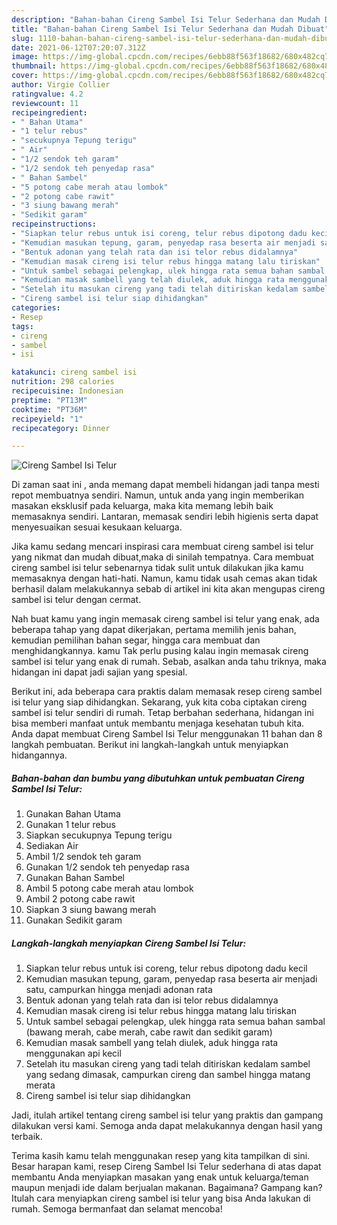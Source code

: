 ```yaml
---
description: "Bahan-bahan Cireng Sambel Isi Telur Sederhana dan Mudah Dibuat"
title: "Bahan-bahan Cireng Sambel Isi Telur Sederhana dan Mudah Dibuat"
slug: 1110-bahan-bahan-cireng-sambel-isi-telur-sederhana-dan-mudah-dibuat
date: 2021-06-12T07:20:07.312Z
image: https://img-global.cpcdn.com/recipes/6ebb88f563f18682/680x482cq70/cireng-sambel-isi-telur-foto-resep-utama.jpg
thumbnail: https://img-global.cpcdn.com/recipes/6ebb88f563f18682/680x482cq70/cireng-sambel-isi-telur-foto-resep-utama.jpg
cover: https://img-global.cpcdn.com/recipes/6ebb88f563f18682/680x482cq70/cireng-sambel-isi-telur-foto-resep-utama.jpg
author: Virgie Collier
ratingvalue: 4.2
reviewcount: 11
recipeingredient:
- " Bahan Utama"
- "1 telur rebus"
- "secukupnya Tepung terigu"
- " Air"
- "1/2 sendok teh garam"
- "1/2 sendok teh penyedap rasa"
- " Bahan Sambel"
- "5 potong cabe merah atau lombok"
- "2 potong cabe rawit"
- "3 siung bawang merah"
- "Sedikit garam"
recipeinstructions:
- "Siapkan telur rebus untuk isi coreng, telur rebus dipotong dadu kecil"
- "Kemudian masukan tepung, garam, penyedap rasa beserta air menjadi satu, campurkan hingga menjadi adonan rata"
- "Bentuk adonan yang telah rata dan isi telor rebus didalamnya"
- "Kemudian masak cireng isi telur rebus hingga matang lalu tiriskan"
- "Untuk sambel sebagai pelengkap, ulek hingga rata semua bahan sambal (bawang merah, cabe merah, cabe rawit dan sedikit garam)"
- "Kemudian masak sambell yang telah diulek, aduk hingga rata menggunakan api kecil"
- "Setelah itu masukan cireng yang tadi telah ditiriskan kedalam sambel yang sedang dimasak, campurkan cireng dan sambel hingga matang merata"
- "Cireng sambel isi telur siap dihidangkan"
categories:
- Resep
tags:
- cireng
- sambel
- isi

katakunci: cireng sambel isi 
nutrition: 298 calories
recipecuisine: Indonesian
preptime: "PT13M"
cooktime: "PT36M"
recipeyield: "1"
recipecategory: Dinner

---
```



![Cireng Sambel Isi Telur](https://img-global.cpcdn.com/recipes/6ebb88f563f18682/680x482cq70/cireng-sambel-isi-telur-foto-resep-utama.jpg)

Di zaman  saat ini , anda memang dapat membeli hidangan jadi tanpa mesti repot membuatnya sendiri. Namun, untuk anda yang ingin memberikan masakan eksklusif pada keluarga, maka kita memang lebih baik memasaknya sendiri. Lantaran, memasak sendiri lebih higienis serta dapat menyesuaikan sesuai kesukaan keluarga.

Jika kamu sedang mencari inspirasi cara membuat cireng sambel isi telur yang nikmat dan mudah dibuat,maka di sinilah tempatnya. Cara membuat cireng sambel isi telur  sebenarnya tidak sulit untuk dilakukan jika kamu memasaknya dengan hati-hati. Namun, kamu tidak usah cemas akan tidak berhasil dalam melakukannya 
sebab di artikel ini kita akan mengupas cireng sambel isi telur dengan cermat.  



Nah buat kamu yang ingin memasak cireng sambel isi telur yang enak, ada beberapa tahap yang dapat dikerjakan, pertama memilih jenis bahan, kemudian pemilihan bahan segar, hingga cara membuat dan menghidangkannya. kamu Tak perlu pusing kalau ingin memasak cireng sambel isi telur yang enak di rumah. Sebab, asalkan anda  tahu triknya, maka hidangan ini dapat jadi sajian yang spesial.

Berikut ini, ada beberapa cara praktis  dalam memasak resep cireng sambel isi telur yang siap dihidangkan. Sekarang, yuk kita coba ciptakan cireng sambel isi telur sendiri di rumah. Tetap berbahan sederhana, hidangan ini bisa memberi manfaat untuk membantu menjaga kesehatan tubuh kita. Anda dapat membuat Cireng Sambel Isi Telur menggunakan 11 bahan dan 8 langkah pembuatan. Berikut ini langkah-langkah untuk menyiapkan hidangannya.

<!--inarticleads1-->

##### Bahan-bahan dan bumbu yang dibutuhkan untuk pembuatan Cireng Sambel Isi Telur:

1. Gunakan  Bahan Utama
1. Gunakan 1 telur rebus
1. Siapkan secukupnya Tepung terigu
1. Sediakan  Air
1. Ambil 1/2 sendok teh garam
1. Gunakan 1/2 sendok teh penyedap rasa
1. Gunakan  Bahan Sambel
1. Ambil 5 potong cabe merah atau lombok
1. Ambil 2 potong cabe rawit
1. Siapkan 3 siung bawang merah
1. Gunakan Sedikit garam




<!--inarticleads2-->

##### Langkah-langkah menyiapkan Cireng Sambel Isi Telur:

1. Siapkan telur rebus untuk isi coreng, telur rebus dipotong dadu kecil
1. Kemudian masukan tepung, garam, penyedap rasa beserta air menjadi satu, campurkan hingga menjadi adonan rata
1. Bentuk adonan yang telah rata dan isi telor rebus didalamnya
1. Kemudian masak cireng isi telur rebus hingga matang lalu tiriskan
1. Untuk sambel sebagai pelengkap, ulek hingga rata semua bahan sambal (bawang merah, cabe merah, cabe rawit dan sedikit garam)
1. Kemudian masak sambell yang telah diulek, aduk hingga rata menggunakan api kecil
1. Setelah itu masukan cireng yang tadi telah ditiriskan kedalam sambel yang sedang dimasak, campurkan cireng dan sambel hingga matang merata
1. Cireng sambel isi telur siap dihidangkan




Jadi, itulah artikel tentang  cireng sambel isi telur  yang praktis dan gampang dilakukan versi kami. Semoga anda dapat melakukannya dengan hasil yang terbaik. 

Terima kasih kamu telah menggunakan resep yang kita tampilkan di sini. Besar harapan kami, resep  Cireng Sambel Isi Telur sederhana di atas dapat membantu Anda menyiapkan masakan yang enak untuk keluarga/teman maupun menjadi ide dalam berjualan makanan. Bagaimana? Gampang kan? Itulah cara menyiapkan cireng sambel isi telur yang bisa Anda lakukan di rumah. Semoga bermanfaat dan selamat mencoba!

